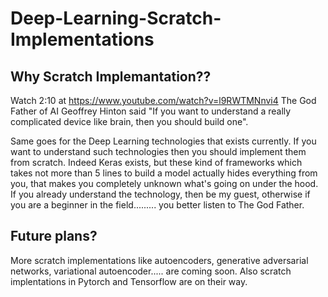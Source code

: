 # Deep-Learning-Scratch-Implementations

## Why Scratch Implemantation??

Watch 2:10 at https://www.youtube.com/watch?v=l9RWTMNnvi4
The God Father of AI Geoffrey Hinton said "If you want to understand a really complicated device like brain, then you should build one".

Same goes for the Deep Learning technologies that exists currently. If you want to understand such technologies then you should implement them from scratch. Indeed Keras exists, but these kind of frameworks which takes not more than 5 lines to build a model actually hides everything from you, that makes you completely unknown what's going on under the hood. If you already understand the technology, then be my guest, otherwise if you are a beginner in the field......... you better listen to The God Father.

## Future plans?

More scratch implementations like autoencoders, generative adversarial networks, variational autoencoder..... are coming soon.
Also scratch implentations in Pytorch and Tensorflow are on their way.
